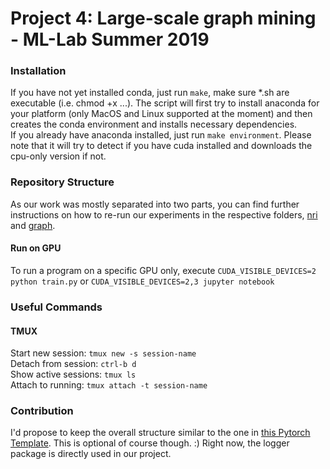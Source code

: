 # Project 4: Large-scale graph mining - ML-Lab Summer 2019


### Installation
If you have not yet installed conda, just run `make`, make sure *.sh are executable (i.e. chmod +x ...). The script will first try to install anaconda for your platform 
(only MacOS and Linux supported at the moment) and then creates the conda environment and installs necessary dependencies.  
If you already have anaconda installed, just run `make environment`.
Please note that it will try to detect if you have cuda installed and downloads the cpu-only version if not.

### Repository Structure
As our work was mostly separated into two parts, you can find further instructions on 
how to re-run our experiments in the respective folders, [nri](https://gitlab.lrz.de/ml-lab-summer-19/project-4/tree/master/nri)
and [graph](https://gitlab.lrz.de/ml-lab-summer-19/project-4/tree/master/graph).

#### Run on GPU
To run a program on a specific GPU only, execute
`CUDA_VISIBLE_DEVICES=2 python train.py` or `CUDA_VISIBLE_DEVICES=2,3 jupyter notebook`


### Useful Commands
#### TMUX
Start new session: `tmux new -s session-name`  
Detach from session: `ctrl-b d`   
Show active sessions: `tmux ls`  
Attach to running: `tmux attach -t session-name`  



### Contribution
I'd propose to keep the overall structure similar to the one 
in [this Pytorch Template](https://github.com/victoresque/pytorch-template). This is optional of course though. :)
Right now, the logger package is directly used in our project.